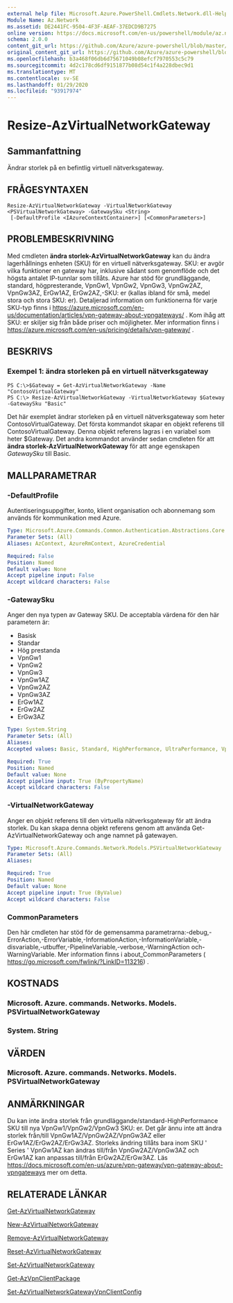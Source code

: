 ```yaml
---
external help file: Microsoft.Azure.PowerShell.Cmdlets.Network.dll-Help.xml
Module Name: Az.Network
ms.assetid: DE2441FC-9504-4F3F-AEAF-37EDCD9B7275
online version: https://docs.microsoft.com/en-us/powershell/module/az.network/resize-azvirtualnetworkgateway
schema: 2.0.0
content_git_url: https://github.com/Azure/azure-powershell/blob/master/src/Network/Network/help/Resize-AzVirtualNetworkGateway.md
original_content_git_url: https://github.com/Azure/azure-powershell/blob/master/src/Network/Network/help/Resize-AzVirtualNetworkGateway.md
ms.openlocfilehash: b3a468f06db6d75671049b08efcf7970553c5c79
ms.sourcegitcommit: 4d2c178cd6df9151877b08d54c1f4a228dbec9d1
ms.translationtype: MT
ms.contentlocale: sv-SE
ms.lasthandoff: 01/29/2020
ms.locfileid: "93917974"
---
```

# Resize-AzVirtualNetworkGateway

## Sammanfattning
Ändrar storlek på en befintlig virtuell nätverksgateway.

## FRÅGESYNTAXEN

```
Resize-AzVirtualNetworkGateway -VirtualNetworkGateway <PSVirtualNetworkGateway> -GatewaySku <String>
 [-DefaultProfile <IAzureContextContainer>] [<CommonParameters>]
```

## PROBLEMBESKRIVNING
Med cmdleten **ändra storlek-AzVirtualNetworkGateway** kan du ändra lagerhållnings enheten (SKU) för en virtuell nätverksgateway.
SKU: er avgör vilka funktioner en gateway har, inklusive sådant som genomflöde och det högsta antalet IP-tunnlar som tillåts.
Azure har stöd för grundläggande, standard, högpresterande, VpnGw1, VpnGw2, VpnGw3, VpnGw2AZ, VpnGw3AZ, ErGw1AZ, ErGw2AZ,-SKU: er (kallas ibland för små, medel stora och stora SKU: er).
Detaljerad information om funktionerna för varje SKU-typ finns i https://azure.microsoft.com/en-us/documentation/articles/vpn-gateway-about-vpngateways/ .
Kom ihåg att SKU: er skiljer sig från både priser och möjligheter.
Mer information finns i https://azure.microsoft.com/en-us/pricing/details/vpn-gateway/ .

## BESKRIVS

### Exempel 1: ändra storleken på en virtuell nätverksgateway
```
PS C:\>$Gateway = Get-AzVirtualNetworkGateway -Name "ContosoVirtualGateway"
PS C:\> Resize-AzVirtualNetworkGateway -VirtualNetworkGateway $Gateway -GatewaySku "Basic"
```

Det här exemplet ändrar storleken på en virtuell nätverksgateway som heter ContosoVirtualGateway.
Det första kommandot skapar en objekt referens till ContosoVirtualGateway. Denna objekt referens lagras i en variabel som heter $Gateway.
Det andra kommandot använder sedan cmdleten för att **ändra storlek-AzVirtualNetworkGateway** för att ange egenskapen *GatewaySku* till Basic.

## MALLPARAMETRAR

### -DefaultProfile
Autentiseringsuppgifter, konto, klient organisation och abonnemang som används för kommunikation med Azure.

```yaml
Type: Microsoft.Azure.Commands.Common.Authentication.Abstractions.Core.IAzureContextContainer
Parameter Sets: (All)
Aliases: AzContext, AzureRmContext, AzureCredential

Required: False
Position: Named
Default value: None
Accept pipeline input: False
Accept wildcard characters: False
```

### -GatewaySku
Anger den nya typen av Gateway SKU.
De acceptabla värdena för den här parametern är:
- Basisk
- Standar
- Hög prestanda
- VpnGw1
- VpnGw2
- VpnGw3
- VpnGw1AZ 
- VpnGw2AZ 
- VpnGw3AZ 
- ErGw1AZ 
- ErGw2AZ 
- ErGw3AZ 

```yaml
Type: System.String
Parameter Sets: (All)
Aliases:
Accepted values: Basic, Standard, HighPerformance, UltraPerformance, VpnGw1, VpnGw2, VpnGw3, VpnGw1AZ, VpnGw2AZ, VpnGw3AZ, ErGw1AZ, ErGw2AZ, ErGw3AZ

Required: True
Position: Named
Default value: None
Accept pipeline input: True (ByPropertyName)
Accept wildcard characters: False
```

### -VirtualNetworkGateway
Anger en objekt referens till den virtuella nätverksgateway för att ändra storlek.
Du kan skapa denna objekt referens genom att använda Get-AzVirtualNetworkGateway och ange namnet på gatewayen.

```yaml
Type: Microsoft.Azure.Commands.Network.Models.PSVirtualNetworkGateway
Parameter Sets: (All)
Aliases:

Required: True
Position: Named
Default value: None
Accept pipeline input: True (ByValue)
Accept wildcard characters: False
```

### CommonParameters
Den här cmdleten har stöd för de gemensamma parametrarna:-debug,-ErrorAction,-ErrorVariable,-InformationAction,-InformationVariable,-disvariable,-utbuffer,-PipelineVariable,-verbose,-WarningAction och-WarningVariable. Mer information finns i about_CommonParameters ( https://go.microsoft.com/fwlink/?LinkID=113216) .

## KOSTNADS

### Microsoft. Azure. commands. Networks. Models. PSVirtualNetworkGateway

### System. String

## VÄRDEN

### Microsoft. Azure. commands. Networks. Models. PSVirtualNetworkGateway

## ANMÄRKNINGAR
Du kan inte ändra storlek från grundläggande/standard-HighPerformance SKU till nya VpnGw1/VpnGw2/VpnGw3 SKU: er. Det går ännu inte att ändra storlek från/till VpnGw1AZ/VpnGw2AZ/VpnGw3AZ eller ErGw1AZ/ErGw2AZ/ErGw3AZ. Storleks ändring tillåts bara inom SKU ' Series ' VpnGw1AZ kan ändras till/från VpnGw2AZ/VpnGw3AZ och ErGw1AZ kan anpassas till/från ErGw2AZ/ErGw3AZ. Läs https://docs.microsoft.com/en-us/azure/vpn-gateway/vpn-gateway-about-vpngateways mer om detta.

## RELATERADE LÄNKAR

[Get-AzVirtualNetworkGateway](./Get-AzVirtualNetworkGateway.md)

[New-AzVirtualNetworkGateway](./New-AzVirtualNetworkGateway.md)

[Remove-AzVirtualNetworkGateway](./Remove-AzVirtualNetworkGateway.md)

[Reset-AzVirtualNetworkGateway](./Reset-AzVirtualNetworkGateway.md)

[Set-AzVirtualNetworkGateway](./Set-AzVirtualNetworkGateway.md)

[Get-AzVpnClientPackage](./Get-AzVpnClientPackage.md)

[Set-AzVirtualNetworkGatewayVpnClientConfig](./Set-AzVirtualNetworkGatewayVpnClientConfig.md)
